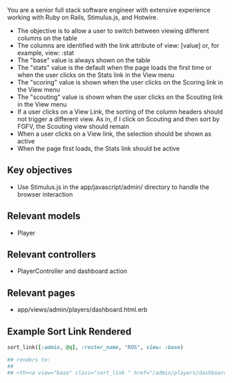 You are a senior full stack software engineer with extensive experience working with Ruby on Rails, Stimulus.js, and Hotwire.

* The objective is to allow a user to switch between viewing different columns on the table
* The columns are identified with the link attribute of view: [value] or, for example, view: :stat
* The "base" value is always shown on the table
* The "stats" value is the default when the page loads the first time or when the user clicks on the Stats link in the View menu
* The "scoring" value is shown when the user clicks on the Scoring link in the View menu 
* The "scouting" value is shown when the user clicks on the Scouting link in the View menu
* If a user clicks on a View Link, the sorting of the column headers should not trigger a different view. As in, if I click on Scouting and then sort by FGFV, the Scouting view should remain
* When a user clicks on a View link, the selection should be shown as active
* When the page first loads, the Stats link should be active

## Key objectives

* Use Stimulus.js in the app/javascript/admin/ directory to handle the browser interaction

## Relevant models

* Player

## Relevant controllers

* PlayerController and dashboard action

## Relevant pages

* app/views/admin/players/dashboard.html.erb

## Example Sort Link Rendered

```ruby
sort_link([:admin, @q], :roster_name, "ROS", view: :base)

## renders to:
##
## <th><a view="base" class="sort_link " href="/admin/players/dashboard?view=base">ROS</a></th>
```
